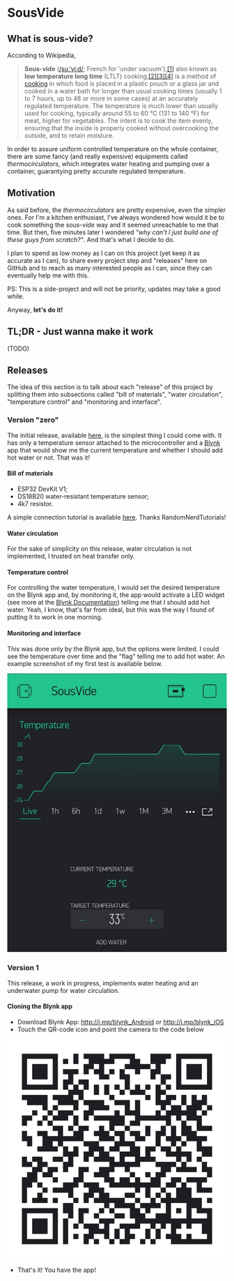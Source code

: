 # SousVide

## What is sous-vide?

According to Wikipedia,
> **Sous-vide**  ([/suːˈviːd/](https://en.wikipedia.org/wiki/Help:IPA/English "Help:IPA/English"); French for 'under vacuum'),[[1]](https://en.wikipedia.org/wiki/Sous-vide#cite_note-dict-1)  also known as  **low temperature long time**  (LTLT) cooking,[[2]](https://en.wikipedia.org/wiki/Sous-vide#cite_note-pmid29730528-2)[[3]](https://en.wikipedia.org/wiki/Sous-vide#cite_note-pmid30562641-3)[[4]](https://en.wikipedia.org/wiki/Sous-vide#cite_note-pmid28846600-4)  is a method of  [cooking](https://en.wikipedia.org/wiki/Cooking "Cooking")  in which food is placed in a plastic pouch or a glass jar and cooked in a water bath for longer than usual cooking times (usually 1 to 7 hours, up to 48 or more in some cases) at an accurately regulated temperature. The temperature is much lower than usually used for cooking, typically around 55 to 60 °C (131 to 140 °F) for meat, higher for vegetables. The intent is to cook the item evenly, ensuring that the inside is properly cooked without overcooking the outside, and to retain moisture.

In order to assure uniform controlled temperature on the whole container, there are some fancy (and really expensive) equipments called *thermocirculators*, which integrates water heating and pumping over a container, guarantying pretty accurate regulated temperature.

## Motivation

As said before, the *thermocirculators* are pretty expensive, even the simpler ones. For I'm a kitchen enthusiast, I've always wondered how would it be to cook something the *sous-vide* way and it seemed unreachable to me that time. But then, five minutes later I wondered *"why can't I just build one of these guys from scratch?"*. And that's what I decide to do.

I plan to spend as low money as I can on this project (yet keep it as accurate as I can), to share every project step and "releases" here on GitHub and to reach as many interested people as I can, since they can eventually help me with this.

PS: This is a side-project and will not be priority, updates may take a good while.

Anyway, **let's do it!**

## TL;DR - Just wanna make it work

(TODO)

## Releases

The idea of this section is to talk about each "release" of this project by splitting them into subsections called "bill of materials", "water circulation", "temperature control" and "monitoring and interface".

### Version "zero"
The initial release, available [here](https://github.com/gabriel-milan/SousVide/releases/tag/0.1.0), is the simplest thing I could come with. It has only a temperature sensor attached to the microcontroller and a [Blynk](https://www.blynk.cc/) app that would show me the current temperature and whether I should add hot water or not. That was it!

#### Bill of materials
* ESP32 DevKit V1;
* DS18B20 water-resistant temperature sensor;
* 4k7 resistor.

A simple connection tutorial is available [here](https://randomnerdtutorials.com/esp32-ds18b20-temperature-arduino-ide/). Thanks RandomNerdTutorials!

#### Water circulation
For the sake of simplicity on this release, water circulation is not implemented, I trusted on heat transfer only.

#### Temperature control
For controlling the water temperature, I would set the desired temperature on the Blynk app and, by monitoring it, the app would activate a LED widget (see more at the [Blynk Documentation](https://docs.blynk.cc/#widgets-displays-led)) telling me that I should add hot water. Yeah, I know, that's far from ideal, but this was the way I found of putting it to work in one morning.

#### Monitoring and interface
This was done only by the Blynk app, but the options were limited. I could see the temperature over time and the "flag" telling me to add hot water. An example screenshot of my first test is available below.

![v0.png](https://raw.githubusercontent.com/gabriel-milan/SousVide/master/img/v0.png)

### Version 1
This release, a work in progress, implements water heating and an underwater pump for water circulation.

#### Cloning the Blynk app
* Download Blynk App: http://j.mp/blynk_Android or http://j.mp/blynk_iOS
* Touch the QR-code icon and point the camera to the code below

![QR-Code](https://raw.githubusercontent.com/gabriel-milan/SousVide/master/img/clone.png)

* That's it! You have the app!